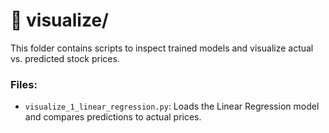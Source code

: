 # 📂 visualize/

This folder contains scripts to inspect trained models and visualize actual vs. predicted stock prices.

### Files:
- `visualize_1_linear_regression.py`: Loads the Linear Regression model and compares predictions to actual prices.